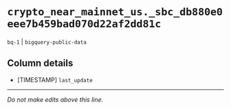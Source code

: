 # `crypto_near_mainnet_us._sbc_db880e0eee7b459bad070d22af2dd81c`
`bq-1` | `bigquery-public-data`

## Column details
* [TIMESTAMP] `last_update`

-------------------------------------------------------------------------------
*Do not make edits above this line.*
